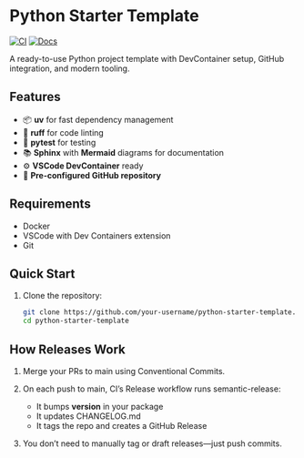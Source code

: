 # Python Starter Template

[![CI](https://github.com/michdo/python-starter-template/actions/workflows/ci.yml/badge.svg)](https://github.com/michdo/python-starter-template/actions/workflows/ci.yml)
[![Docs](https://img.shields.io/badge/docs-python--starter--template-blue)](https://michdo.github.io/python-starter-template/)

A ready-to-use Python project template with DevContainer setup, GitHub integration, and modern tooling.

## Features

- 📦 **uv** for fast dependency management
- 🧹 **ruff** for code linting
- 🧪 **pytest** for testing
- 📚 **Sphinx** with **Mermaid** diagrams for documentation
- ⚙️ **VSCode DevContainer** ready
- 📝 **Pre-configured GitHub repository**

## Requirements

- Docker
- VSCode with Dev Containers extension
- Git

## Quick Start

1. Clone the repository:
   ```bash
   git clone https://github.com/your-username/python-starter-template.git
   cd python-starter-template

## How Releases Work

1. Merge your PRs to main using Conventional Commits.
2. On each push to main, CI’s Release workflow runs semantic-release:
   - It bumps __version__ in your package
   - It updates CHANGELOG.md
   - It tags the repo and creates a GitHub Release

3. You don’t need to manually tag or draft releases—just push commits.
